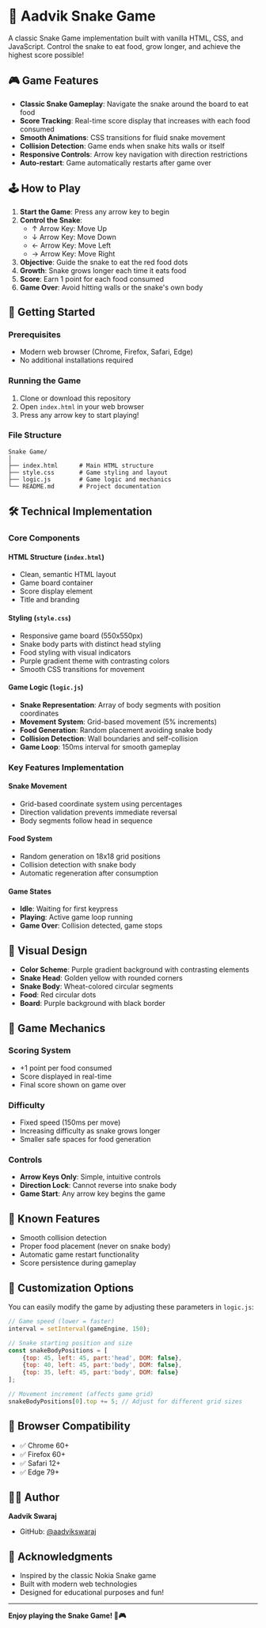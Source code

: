 # 🐍 Aadvik Snake Game

A classic Snake Game implementation built with vanilla HTML, CSS, and JavaScript. Control the snake to eat food, grow longer, and achieve the highest score possible!

## 🎮 Game Features

- **Classic Snake Gameplay**: Navigate the snake around the board to eat food
- **Score Tracking**: Real-time score display that increases with each food consumed
- **Smooth Animations**: CSS transitions for fluid snake movement
- **Collision Detection**: Game ends when snake hits walls or itself
- **Responsive Controls**: Arrow key navigation with direction restrictions
- **Auto-restart**: Game automatically restarts after game over

## 🕹️ How to Play

1. **Start the Game**: Press any arrow key to begin
2. **Control the Snake**: 
   - ↑ Arrow Key: Move Up
   - ↓ Arrow Key: Move Down
   - ← Arrow Key: Move Left
   - → Arrow Key: Move Right
3. **Objective**: Guide the snake to eat the red food dots
4. **Growth**: Snake grows longer each time it eats food
5. **Score**: Earn 1 point for each food consumed
6. **Game Over**: Avoid hitting walls or the snake's own body

## 🚀 Getting Started

### Prerequisites
- Modern web browser (Chrome, Firefox, Safari, Edge)
- No additional installations required

### Running the Game
1. Clone or download this repository
2. Open `index.html` in your web browser
3. Press any arrow key to start playing!

### File Structure
```
Snake Game/
│
├── index.html      # Main HTML structure
├── style.css       # Game styling and layout
├── logic.js        # Game logic and mechanics
└── README.md       # Project documentation
```

## 🛠️ Technical Implementation

### Core Components

#### HTML Structure (`index.html`)
- Clean, semantic HTML layout
- Game board container
- Score display element
- Title and branding

#### Styling (`style.css`)
- Responsive game board (550x550px)
- Snake body parts with distinct head styling
- Food styling with visual indicators
- Purple gradient theme with contrasting colors
- Smooth CSS transitions for movement

#### Game Logic (`logic.js`)
- **Snake Representation**: Array of body segments with position coordinates
- **Movement System**: Grid-based movement (5% increments)
- **Food Generation**: Random placement avoiding snake body
- **Collision Detection**: Wall boundaries and self-collision
- **Game Loop**: 150ms interval for smooth gameplay

### Key Features Implementation

#### Snake Movement
- Grid-based coordinate system using percentages
- Direction validation prevents immediate reversal
- Body segments follow head in sequence

#### Food System
- Random generation on 18x18 grid positions
- Collision detection with snake body
- Automatic regeneration after consumption

#### Game States
- **Idle**: Waiting for first keypress
- **Playing**: Active game loop running
- **Game Over**: Collision detected, game stops

## 🎨 Visual Design

- **Color Scheme**: Purple gradient background with contrasting elements
- **Snake Head**: Golden yellow with rounded corners
- **Snake Body**: Wheat-colored circular segments
- **Food**: Red circular dots
- **Board**: Purple background with black border

## 🎯 Game Mechanics

### Scoring System
- +1 point per food consumed
- Score displayed in real-time
- Final score shown on game over

### Difficulty
- Fixed speed (150ms per move)
- Increasing difficulty as snake grows longer
- Smaller safe spaces for food generation

### Controls
- **Arrow Keys Only**: Simple, intuitive controls
- **Direction Lock**: Cannot reverse into snake body
- **Game Start**: Any arrow key begins the game

## 🐛 Known Features

- Smooth collision detection
- Proper food placement (never on snake body)
- Automatic game restart functionality
- Score persistence during gameplay

## 🔧 Customization Options

You can easily modify the game by adjusting these parameters in `logic.js`:

```javascript
// Game speed (lower = faster)
interval = setInterval(gameEngine, 150);

// Snake starting position and size
const snakeBodyPositions = [
    {top: 45, left: 45, part:'head', DOM: false},
    {top: 40, left: 45, part:'body', DOM: false},
    {top: 35, left: 45, part:'body', DOM: false}
];

// Movement increment (affects game grid)
snakeBodyPositions[0].top += 5; // Adjust for different grid sizes
```

## 📱 Browser Compatibility

- ✅ Chrome 60+
- ✅ Firefox 60+
- ✅ Safari 12+
- ✅ Edge 79+

## 👨‍💻 Author

**Aadvik Swaraj**
- GitHub: [@aadvikswaraj](https://github.com/aadvikswaraj)

## 🙏 Acknowledgments

- Inspired by the classic Nokia Snake game
- Built with modern web technologies
- Designed for educational purposes and fun!

---

**Enjoy playing the Snake Game! 🐍🎮**